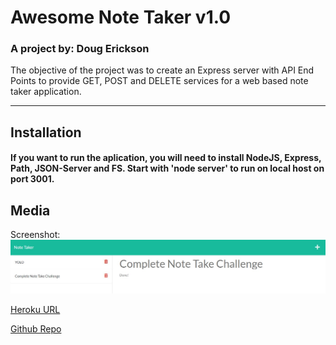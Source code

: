 
  # Awesome Note Taker v1.0 

  ### A project by: Doug Erickson 

  The objective of the project was to create an Express server with API End Points to provide GET, POST and DELETE services for a web based note taker application. 

  ---
  ## Installation
  #### If you want to run the aplication, you will need to install NodeJS, Express, Path, JSON-Server and FS. Start with 'node server' to run on local host on port 3001.
 
  ## Media
  Screenshot:
  ![Screenshot](./screenShot_01.jpg)

  [Heroku URL](https://awesome-note-taker-a1.herokuapp.com/)

  [Github Repo](https://github.com/Crimsondrac1/AwesomeNoteTaker)
  
  